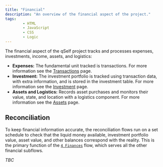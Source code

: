 ```yaml
---
title: "Financial"
description: "An overview of the financial aspect of the project."
tags:
        - HTML
        - JavaScript
        - CSS
        - Logic
---
```


The financial aspect of the qSelf project tracks and processes expenses, investments, income, assets, and logistics:

* **Expenses:** The fundamental unit tracked is transactions. For more information see the [Transactions](transactions/index.md) page.
* **Investment:** The investment portfolio is tracked using transaction data, with extra information, and is stored in the investment table. For more information see the [Investment](investment/index.md) page.
* **Assets and Logistics:** Records asset purchases and monitors their value, state, and location with a logistics component. For more information see the [Assets](assets/index.md) page.

## Reconciliation
To keep financial information accurate, the reconciliation flows run on a set schedule to check that the liquid money available, investment portfolio value, asset value, and other balances correspond with the reality. This is the primary function of the [`4 Finances`](https://github.com/gugulet-hu/qself-process/tree/main/automate/4%20Finances) flow, which serves all the other financial subflows.

_TBC_







